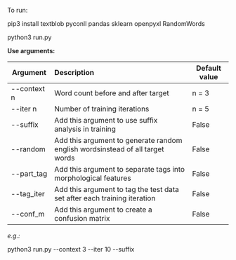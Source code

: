To run:


pip3 install textblob pyconll pandas sklearn openpyxl RandomWords

python3 run.py


**Use arguments:**


| Argument | Description | Default value  |
| ------------- | :------------- | ----- |
| --context n | Word count before and after target | n = 3 |
| --iter n | Number of training iterations | n = 5 |
| --suffix | Add this argument to use suffix analysis in training | False |
| --random | Add this argument to generate random english wordsinstead of all target words | False |
| --part_tag | Add this argument to separate tags into morphological features | False |
| --tag_iter | Add this argument to tag the test data set after each training iteration | False |
| --conf_m | Add this argument to create a confusion matrix | False |

*e.g.:*

python3 run.py --context 3 --iter 10 --suffix
